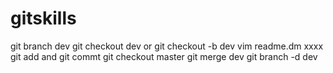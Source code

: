 # gitskills
git branch dev 
git checkout dev
or git checkout -b dev
vim readme.dm xxxx
git add and git commt
git checkout master
git merge dev
git branch -d dev

